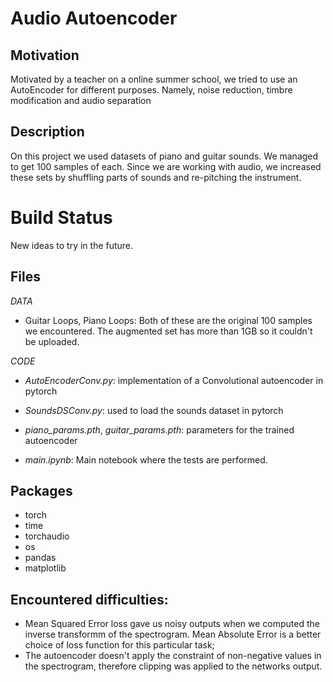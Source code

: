 # Audio Autoencoder
## Motivation
Motivated by a teacher on a online summer school, we tried to use an AutoEncoder for different purposes. Namely, noise reduction, timbre modification and audio separation

## Description
On this project we used datasets of piano and guitar sounds. We managed to get 100 samples of each. Since we are working with audio, we increased these sets by shuffling parts of sounds and re-pitching the instrument.

# Build Status
New ideas to try in the future.

## Files
*DATA*
- Guitar Loops, Piano Loops: Both of these are the original 100 samples we encountered. The augmented set has more than 1GB so it couldn't be uploaded.

*CODE*
- _AutoEncoderConv.py_: implementation of a Convolutional autoencoder in pytorch
- _SoundsDSConv.py_: used to load the sounds dataset in pytorch
- _piano_params.pth_, _guitar_params.pth_: parameters for the trained autoencoder

- _main.ipynb_: Main notebook where the tests are performed.

## Packages
- torch
- time
- torchaudio
- os
- pandas
- matplotlib

## Encountered difficulties:
  - Mean Squared Error loss gave us noisy outputs when we computed the inverse transformm of the spectrogram. Mean Absolute Error is a better choice of loss function for this particular task;
  - The autoencoder doesn't apply the constraint of non-negative values in the spectrogram, therefore clipping was applied to the networks output.
